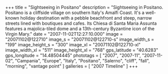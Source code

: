 +++
title = "Sightseeing in Positano"
description = "Sightseeing in Positano. Positano is a cliffside village on southern Italy's Amalfi Coast. It's a well-known holiday destination with a pebble beachfront and steep, narrow streets lined with boutiques and cafes. Its Chiesa di Santa Maria Assunta features a majolica-tiled dome and a 13th-century Byzantine icon of the Virgin Mary."
date = "2007-11-02T12:27:10.000"
image = "20071102@122710"
image_s = "20071102@122710-s"
image_width_s = "199"
image_height_s = "300"
image_xl = "20071102@122710-xl"
image_width_xl = "511"
image_height_xl = "768"
gps_latitude = "40.6283"
gps_longitude = "14.48504445"
phototags = [ "2007", "2007-11", "2007-11-02", "Campania", "Europe", "Italy", "Positano", "Salerno", "cliff", "fall", "morning", "vantage point" ]
galleries = [ "2007 Timeline" ]
+++
